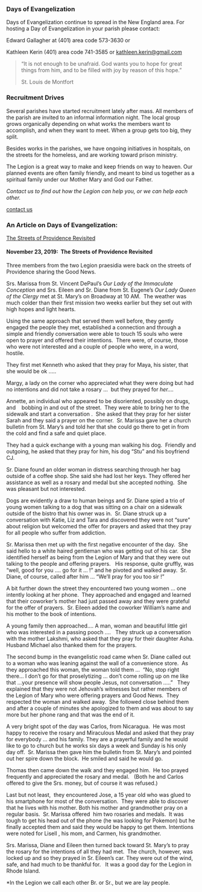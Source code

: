 ### Days of Evangelization 

 Days of Evangelization continue to spread in the New England area. For hosting a Day of Evangelization in your parish please contact:

Edward Gallagher at (401) area code 573-3630 or

Kathleen Kerin (401) area code 741-3585 or kathleen.kerin@gmail.com



> “It is not enough to be unafraid. God wants you to hope for great things from him, and to be filled with joy by reason of this hope.”
> 
> St. Louis de Montfort


### Recruitment Drives

Several parishes have started recruitment lately after mass. All members of the parish are invited to an informal information night. The local group grows organically depending on what works the members want to accomplish, and when they want to meet. When a group gets too big, they split.



Besides works in the parishes, we have ongoing initiatives in hospitals, on the streets for the homeless, and are working toward prison ministry.


The Legion is a great way to make and keep friends on way to heaven. Our planned events are often family friendly, and meant to bind us together as a spiritual family under our Mother Mary and God our Father.


_Contact us to find out how the Legion can help you, or we can help each other._

[contact us](/?page_id=261)

### An Article on Days of Evangelization:

[The Streets of Providence Revisited](https://thelegionofmaryri.wordpress.com/2019/11/11/a-day-on-the-streets-of-providence/)

#### November 23, 2019:  The Streets of Providence Revisited

Three members from the two Legion praesidia were back on the streets of Providence sharing the Good News.

Srs. Marissa from St. Vincent DePaul’s _Our Lady of the Immaculate Conception_ and Srs. Eileen and Sr. Diane from St. Eugene’s _Our Lady Queen of the Clergy_ met at St. Mary’s on Broadway at 10 AM.  The weather was much colder than their first mission two weeks earlier but they set out with high hopes and light hearts.

Using the same approach that served them well before, they gently engaged the people they met, established a connection and through a simple and friendly conversation were able to touch 15 souls who were open to prayer and offered their intentions.  There were, of course, those who were not interested and a couple of people who were, in a word, hostile.

They first met Kenneth who asked that they pray for Maya, his sister, that she would be ok …..

Margy, a lady on the corner who appreciated what they were doing but had no intentions and did not take a rosary …  but they prayed for _her…._  

Annette, an individual who appeared to be disoriented, possibly on drugs, and    bobbing in and out of the street.  They were able to bring her to the sidewalk and start a conversation .  She asked that they pray for her sister Sarah and they said a prayer on the corner.  Sr. Marissa gave her a church bulletin from St. Mary’s and told her that she could go there to get in from the cold and find a safe and quiet place.

They had a quick exchange with a young man walking his dog.  Friendly and outgoing, he asked that they pray for him, his dog “Stu” and his boyfriend CJ.

Sr. Diane found an older woman in distress searching through her bag outside of a coffee shop. She said she had lost her keys. They offered her assistance as well as a rosary and medal but she accepted nothing.  She was pleasant but not interested.

Dogs are evidently a draw to human beings and Sr. Diane spied a trio of young women talking to a dog that was sitting on a chair on a sidewalk outside of the bistro that his owner was in.  Sr. Diane struck up a conversation with Katie, Liz and Tara and discovered they were not “sure” about religion but welcomed the offer for prayers and asked that they pray for all people who suffer from addiction.

Sr. Marissa then met up with the first negative encounter of the day.  She said hello to a white haired gentleman who was getting out of his car.  She identified herself as being from the Legion of Mary and that they were out talking to the people and offering prayers.   His response, quite gruffly, was “well, good for you …. go for it … !” and he pivoted and walked away.  Sr. Diane, of course, called after him … “We’ll pray for you too sir !”

A bit further down the street they encountered two young women … one intently looking at her phone.  They approached and engaged and learned that their coworker’s mother had just passed away and they were grateful for the offer of prayers.  Sr. Eileen added the coworker William’s name and his mother to the book of intentions.

A young family then approached…. A man, woman and beautiful little girl who was interested in a passing pooch ….   They struck up a conversation with the mother Lakshmi, who asked that they pray for their daughter Asha.  Husband Michael also thanked them for the prayers.

The second bump in the evangelistic road came when Sr. Diane called out to a woman who was leaning against the wall of a convenience store.  As they approached this woman, the woman told them …  “No, stop right there… I don’t go for that proselytizing … don’t come rolling up on me like that …your presence will show people Jesus, not conversation …..”   They explained that they were not Jehovah’s witnesses but rather members of the Legion of Mary who were offering prayers and Good News.  They respected the woman and walked away.  She followed close behind them and after a couple of minutes she apologized to them and was about to say more but her phone rang and that was the end of it.

A very bright spot of the day was Carlos, from Nicaragua.  He was most happy to receive the rosary and Miraculous Medal and asked that they pray for everybody … and his family. They are a prayerful family and he would like to go to church but he works six days a week and Sunday is his only day off.  Sr. Marissa then gave him the bulletin from St. Mary’s and pointed out her spire down the block.  He smiled and said he would go.

Thomas then came down the walk and they engaged him.  He too prayed frequently and appreciated the rosary and medal.   (Both he and Carlos offered to give the Srs. money, but of course it was refused.)

Last but not least,  they encountered Jose, a 15 year old who was glued to his smartphone for most of the conversation.  They were able to discover that he lives with his mother. Both his mother and grandmother pray on a regular basis.  Sr. Marissa offered  him two rosaries and medals.  It was tough to get his head out of the phone (he was looking for Pokemon) but he finally accepted them and said they would be happy to get them. Intentions were noted for Lisell , his mom, and Carmen, his grandmother.

Srs. Marissa, Diane and Eileen then turned back toward St. Mary’s to pray the rosary for the intentions of all they had met.  The church, however, was locked up and so they prayed in Sr. Eileen’s car. They were out of the wind, safe, and had much to be thankful for.   It was a good day for the Legion in Rhode Island.

\*In the Legion we call each other Br. or Sr., but we are lay people.
